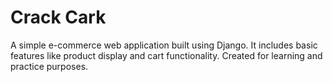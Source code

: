 # Crack Cark
A simple e-commerce web application built using Django. It includes basic features like product display and cart functionality. Created for learning and practice purposes.
